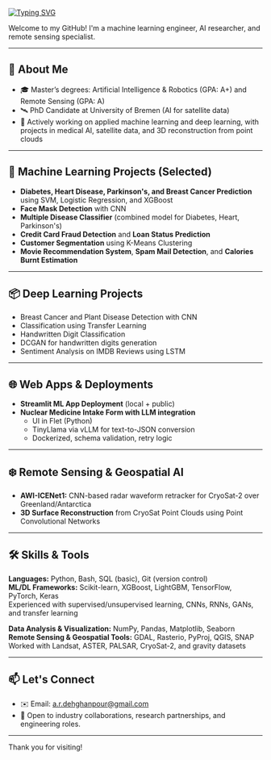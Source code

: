 [![Typing SVG](https://readme-typing-svg.demolab.com?font=Fira+Code&pause=1000&color=1E90FF&width=800&lines=Hi%2C+I'm+Alireza+Dehghanpour!;ML+Engineer+%7C+Remote+Sensing+Researcher+%7C+PhD+Candidate)](https://github.com/Alireza-Dehghanpour)

Welcome to my GitHub! I'm a machine learning engineer, AI researcher, and remote sensing specialist.

---

## 🔬 About Me

- 🎓 Master’s degrees: Artificial Intelligence & Robotics (GPA: A+) and Remote Sensing (GPA: A)
- 🛰️ PhD Candidate at University of Bremen (AI for satellite data) 
- 🤖 Actively working on applied machine learning and deep learning, with projects in medical AI, satellite data, and 3D reconstruction from point clouds

---

## 🧠 Machine Learning Projects (Selected)

- **Diabetes, Heart Disease, Parkinson's, and Breast Cancer Prediction** using SVM, Logistic Regression, and XGBoost
- **Face Mask Detection** with CNN
- **Multiple Disease Classifier** (combined model for Diabetes, Heart, Parkinson's)
- **Credit Card Fraud Detection** and **Loan Status Prediction**
- **Customer Segmentation** using K-Means Clustering
- **Movie Recommendation System**, **Spam Mail Detection**, and **Calories Burnt Estimation**

---

## 📦 Deep Learning Projects

- Breast Cancer and Plant Disease Detection with CNN
- Classification using Transfer Learning
- Handwritten Digit Classification
- DCGAN for handwritten digits generation
- Sentiment Analysis on IMDB Reviews using LSTM

---

## 🌐 Web Apps & Deployments

- **Streamlit ML App Deployment** (local + public)
- **Nuclear Medicine Intake Form with LLM integration**
  - UI in Flet (Python)
  - TinyLlama via vLLM for text-to-JSON conversion
  - Dockerized, schema validation, retry logic

---

## ❄️ Remote Sensing & Geospatial AI

- **AWI-ICENet1:** CNN-based radar waveform retracker for CryoSat-2 over Greenland/Antarctica
- **3D Surface Reconstruction** from CryoSat Point Clouds using Point Convolutional Networks
---

## 🛠️ Skills & Tools

**Languages:** Python, Bash, SQL (basic), Git (version control)  
**ML/DL Frameworks:** Scikit-learn, XGBoost, LightGBM, TensorFlow, PyTorch, Keras  
Experienced with supervised/unsupervised learning, CNNs, RNNs, GANs, and transfer learning

**Data Analysis & Visualization:** NumPy, Pandas, Matplotlib, Seaborn  
**Remote Sensing & Geospatial Tools:** GDAL, Rasterio, PyProj, QGIS, SNAP  
Worked with Landsat, ASTER, PALSAR, CryoSat-2, and gravity datasets

---

## 📫 Let's Connect

- ✉️ Email: a.r.dehghanpour@gmail.com
- 💼 Open to industry collaborations, research partnerships, and engineering roles.	
---

Thank you for visiting!
